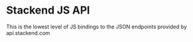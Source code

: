 
Stackend JS API
===============

This is the lowest level of JS bindings to the JSON endpoints provided by api.stackend.com

